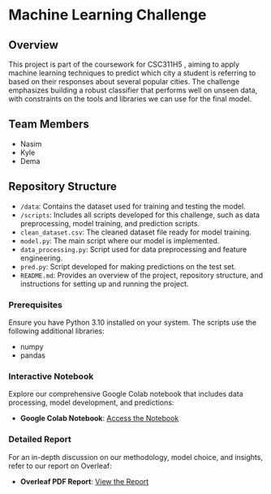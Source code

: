 # Machine Learning Challenge

## Overview
This project is part of the coursework for CSC311H5 , aiming to apply machine learning techniques to predict which city a student is referring to based on their responses about several popular cities. The challenge emphasizes building a robust classifier that performs well on unseen data, with constraints on the tools and libraries we can use for the final model.

## Team Members
- Nasim
- Kyle
- Dema

## Repository Structure

- `/data`: Contains the dataset used for training and testing the model.
- `/scripts`: Includes all scripts developed for this challenge, such as data preprocessing, model training, and prediction scripts.
- `clean_dataset.csv`: The cleaned dataset file ready for model training.
- `model.py`: The main script where our model is implemented.
- `data_processing.py`: Script used for data preprocessing and feature engineering.
- `pred.py`: Script developed for making predictions on the test set.
- `README.md`: Provides an overview of the project, repository structure, and instructions for setting up and running the project.

### Prerequisites
Ensure you have Python 3.10 installed on your system. The scripts use the following additional libraries:
- numpy
- pandas

### Interactive Notebook
Explore our comprehensive Google Colab notebook that includes data processing, model development, and predictions:

- **Google Colab Notebook**: [Access the Notebook]([https://colab.research.google.com/your_notebook_link_here](https://colab.research.google.com/drive/1uNqfCbJ-0t5oroPVjDYBiMr3iXRlnvXx#scrollTo=RvQZDatqh8YQ))

### Detailed Report
For an in-depth discussion on our methodology, model choice, and insights, refer to our report on Overleaf:

- **Overleaf PDF Report**: [View the Report]([https://www.overleaf.com/your_overleaf_project_link](https://www.overleaf.com/project/65f0c1aec26f41ee97431991))
